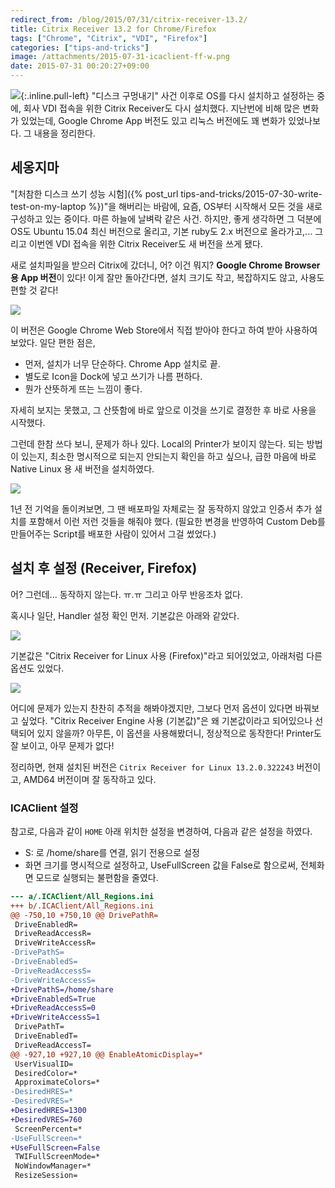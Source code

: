 ```yaml
---
redirect_from: /blog/2015/07/31/citrix-receiver-13.2/
title: Citrix Receiver 13.2 for Chrome/Firefox
tags: ["Chrome", "Citrix", "VDI", "Firefox"]
categories: ["tips-and-tricks"]
image: /attachments/2015-07-31-icaclient-ff-w.png
date: 2015-07-31 00:20:27+09:00
---
```

![](/attachments/2015-07-31-citrix-receiver.png){:.inline.pull-left}
"디스크 구멍내기" 사건 이후로 OS를 다시 설치하고 설정하는 중에,
회사 VDI 접속을 위한 Citrix Receiver도 다시 설치했다. 지난번에
비해 많은 변화가 있었는데, Google Chrome App 버전도 있고 리눅스
버전에도 꽤 변화가 있었나보다.  그 내용을 정리한다.

## 세옹지마

"[처참한 디스크 쓰기 성능 시험]({% post_url tips-and-tricks/2015-07-30-write-test-on-my-laptop %})"을
해버리는 바람에, 요즘, OS부터 시작해서 모든 것을 새로 구성하고
있는 중이다. 마른 하늘에 날벼락 같은 사건.
하지만, 좋게 생각하면 그 덕분에 OS도 Ubuntu 15.04 최신 버전으로
올리고, 기본 ruby도 2.x 버전으로 올라가고,... 그리고 이번엔 VDI
접속을 위한 Citrix Receiver도 새 버전을 쓰게 됐다.

새로 설치파일을 받으러 Citrix에 갔더니, 어? 이건 뭐지? **Google
Chrome Browser용 App 버전**이 있다! 이게 잘만 돌아간다면, 설치
크기도 작고, 복잡하지도 않고, 사용도 편할 것 같다!

![](/attachments/2015-07-31-crcvr-1.6-chrome.png)

이 버전은 Google Chrome Web Store에서 직접 받아야 한다고 하여
받아 사용하여 보았다. 일단 편한 점은,

* 먼저, 설치가 너무 단순하다. Chrome App 설치로 끝.
* 별도로 Icon을 Dock에 넣고 쓰기가 나름 편하다.
* 뭔가 산뜻하게 뜨는 느낌이 좋다.

자세히 보지는 못했고, 그 산뜻함에 바로 앞으로 이것을 쓰기로 결정한
후 바로 사용을 시작했다.

그런데 한참 쓰다 보니, 문제가 하나 있다. Local의 Printer가 보이지
않는다. 되는 방법이 있는지, 최소한 명시적으로 되는지 안되는지
확인을 하고 싶으나, 급한 마음에 바로 Native Linux 용 새 버전을
설치하였다.

![](/attachments/2015-07-31-crcvr-13.2-linux.png)

1년 전 기억을 돌이켜보면, 그 땐 배포파일 자체로는 잘 동작하지
않았고 인증서 추가 설치를 포함해서 이런 저런 것들을 해줘야 했다.
(필요한 변경을 반영하여 Custom Deb를 만들어주는 Script를 배포한
사람이 있어서 그걸 썼었다.)

## 설치 후 설정 (Receiver, Firefox)

어? 그런데... 동작하지 않는다. ㅠ.ㅠ 그리고 아무 반응조차 없다.

혹시나 일단, Handler 설정 확인 먼저. 기본값은 아래와 같았다.

![](/attachments/2015-07-31-icaclient-ff-n.png)

기본값은 "Citrix Receiver for Linux 사용 (Firefox)"라고 되어있었고,
아래처럼 다른 옵션도 있었다.

![](/attachments/2015-07-31-icaclient-ff-w.png)

어디에 문제가 있는지 찬찬히 추적을 해봐야겠지만, 그보다 먼저 옵션이
있다면 바꿔보고 싶었다. "Citrix Receiver Engine 사용 (기본값)"은
왜 기본값이라고 되어있으나 선택되어 있지 않을까? 아무튼, 이 옵션을
사용해봤더니, 정상적으로 동작한다! Printer도 잘 보이고, 아무 문제가
없다!

정리하면, 현재 설치된 버전은 `Citrix Receiver for Linux 13.2.0.322243`
버전이고, AMD64 버전이며 잘 동작하고 있다.

### ICAClient 설정

참고로, 다음과 같이 `HOME` 아래 위치한 설정을 변경하여, 다음과 같은
설정을 하였다.

* S: 로 /home/share를 연결, 읽기 전용으로 설정
* 화면 크기를 명시적으로 설정하고, UseFullScreen 값을 False로 함으로써,
  전체화면 모드로 실행되는 불편함을 줄였다.

```diff
--- a/.ICAClient/All_Regions.ini
+++ b/.ICAClient/All_Regions.ini
@@ -750,10 +750,10 @@ DrivePathR=
 DriveEnabledR=
 DriveReadAccessR=
 DriveWriteAccessR=
-DrivePathS=
-DriveEnabledS=
-DriveReadAccessS=
-DriveWriteAccessS=
+DrivePathS=/home/share
+DriveEnabledS=True
+DriveReadAccessS=0
+DriveWriteAccessS=1
 DrivePathT=
 DriveEnabledT=
 DriveReadAccessT=
@@ -927,10 +927,10 @@ EnableAtomicDisplay=*
 UserVisualID=
 DesiredColor=*
 ApproximateColors=*
-DesiredHRES=*
-DesiredVRES=*
+DesiredHRES=1300
+DesiredVRES=760
 ScreenPercent=*
-UseFullScreen=*
+UseFullScreen=False
 TWIFullScreenMode=*
 NoWindowManager=*
 ResizeSession=
```


